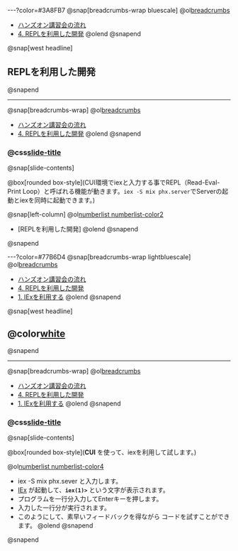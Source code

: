 ---?color=#3A8FB7
@snap[breadcrumbs-wrap bluescale]
@ol[breadcrumbs](false)
- [ハンズオン講習会の流れ](#/3)
- [4. REPLを利用した開発](#/)
@olend
@snapend

@snap[west headline]
## REPLを利用した開発
@snapend

---
@snap[breadcrumbs-wrap]
@ol[breadcrumbs](false)
- [ハンズオン講習会の流れ](#/3)
- [4. REPLを利用した開発](#/)
@olend
@snapend

### @css[slide-title](REPLを利用した開発)

@snap[slide-contents]

@box[rounded box-style](CUI環境でiexと入力する事でREPL（Read-Eval-Print Loop）と呼ばれる機能が動きます。```iex -S mix phx.server```でServerの起動とiexを同時に起動できます。)

@snap[left-column]
@ol[numberlist numberlist-color2](false)
- [REPLを利用した開発]
@olend
@snapend

@snapend

---?color=#77B6D4
@snap[breadcrumbs-wrap lightbluescale]
@ol[breadcrumbs](false)
- [ハンズオン講習会の流れ](#/3)
- [4. REPLを利用した開発](#/50)
- [1. IExを利用する](#/)
@olend
@snapend

@snap[west headline]
## @color[white](IExを利用する)
@snapend

---
@snap[breadcrumbs-wrap]
@ol[breadcrumbs](false)
- [ハンズオン講習会の流れ](#/3)
- [4. REPLを利用した開発](#/50)
- [1. IExを利用する](#/)
@olend
@snapend

### @css[slide-title](IExを利用する)

@snap[slide-contents]

@box[rounded box-style](**CUI** を使って、iexを利用して試します。)

@ol[numberlist numberlist-color4](false)
- iex -S mix phx.sever<span class="not-selectable"> と入力します。</span>
- <u>[IEx](https://elixirschool.com/ja/lessons/basics/iex-helpers/)</u> が起動して、**`iex(1)>`** という文字が表示されます。
- プログラムを一行分入力してEnterキーを押します。
- 入力した一行分が実行されます。
- このようにして、素早いフィードバックを得ながら コードを試すことができます。
@olend
@snapend

@snapend

